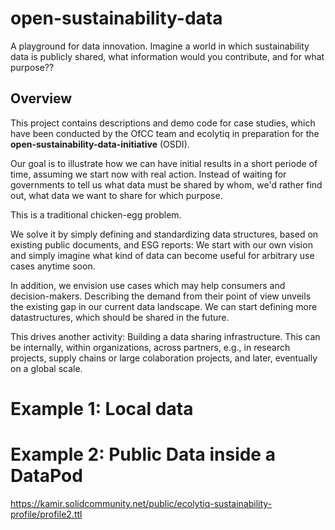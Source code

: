 # open-sustainability-data
A playground for data innovation. Imagine a world in which sustainability data is publicly shared, what information would you contribute, and for what purpose??

## Overview
This project contains descriptions and demo code for case studies, which have been conducted by
the OfCC team and ecolytiq in preparation for the __open-sustainability-data-initiative__ (OSDI).

Our goal is to illustrate how we can have initial results in a short periode of time, assuming we start 
now with real action. Instead of waiting for governments to tell us what data must be shared by whom,
we'd rather find out, what data we want to share for which purpose.

This is a traditional chicken-egg problem. 

We solve it by simply defining and standardizing data structures, based on existing public documents, 
and ESG reports: We start with our own vision and simply imagine what kind of data can become useful 
for arbitrary use cases anytime soon.

In addition, we envision use cases which may help consumers and decision-makers. Describing the
demand from their point of view unveils the existing gap in our current data landscape. We can start defining
more datastructures, which should be shared in the future.

This drives another activity: Building a data sharing infrastructure. This can be internally, within organizations,
across partners, e.g., in research projects, supply chains or large colaboration projects, and later, eventually on a global scale.

# Example 1: Local data


# Example 2: Public Data inside a DataPod
https://kamir.solidcommunity.net/public/ecolytiq-sustainability-profile/profile2.ttl
